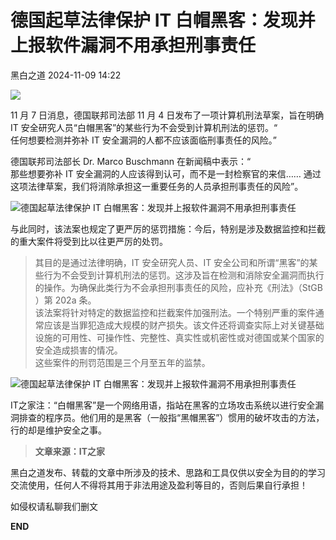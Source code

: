 #  德国起草法律保护 IT 白帽黑客：发现并上报软件漏洞不用承担刑事责任   
 黑白之道   2024-11-09 14:22  
  
![](https://mmbiz.qpic.cn/mmbiz_gif/3xxicXNlTXLicwgPqvK8QgwnCr09iaSllrsXJLMkThiaHibEntZKkJiaicEd4ibWQxyn3gtAWbyGqtHVb0qqsHFC9jW3oQ/640?wx_fmt=gif "")  
  
  
11 月 7 日消息，德国联邦司法部 11 月 4 日发布了一项计算机刑法草案，旨在明确 IT 安全研究人员“白帽黑客”的某些行为不会受到计算机刑法的惩罚。“  
任何想要检测并弥补 IT 安全漏洞的人都不应该面临刑事责任的风险。”  
  
德国联邦司法部长 Dr. Marco Buschmann 在新闻稿中表示：“  
那些想要弥补 IT 安全漏洞的人应该得到认可，而不是一封检察官的来信…… 通过这项法律草案，我们将消除承担这一重要任务的人员承担刑事责任的风险”。  
  
![](https://mmbiz.qpic.cn/mmbiz_jpg/3xxicXNlTXLicFS0ATXBw1pYWzhiaClcUKWvKdzd3LeVm8B9oWNl3jIdU7I7XoMvicVpQvbHDTibibziaDhbrlw32RuAg/640?wx_fmt=jpeg&from=appmsg "德国起草法律保护 IT 白帽黑客：发现并上报软件漏洞不用承担刑事责任")  
  
与此同时，该法案也规定了更严厉的惩罚措施：今后，特别是涉及数据监控和拦截的重大案件将受到比以往更严厉的处罚。  
> 其目的是通过法律明确，IT 安全研究人员、IT 安全公司和所谓“黑客”的某些行为不会受到计算机刑法的惩罚。这涉及旨在检测和消除安全漏洞而执行的操作。为确保此类行为不会承担刑事责任的风险，应补充《刑法》（StGB ）第 202a 条。  
> 该法案将针对特定的数据监控和拦截案件加强刑法。一个特别严重的案件通常应该是当罪犯造成大规模的财产损失。该文件还将调查实际上对关键基础设施的可用性、可操作性、完整性、真实性或机密性或对德国或某个国家的安全造成损害的情况。  
这些案件的刑罚范围是三个月至五年的监禁。  
  
  
![](https://mmbiz.qpic.cn/mmbiz_jpg/3xxicXNlTXLicFS0ATXBw1pYWzhiaClcUKWyeek9VUwWTXsuGAlVrjCmQaAKlewjQHDiaib7M7jZ2LJZ3McEqwGyb3Q/640?wx_fmt=jpeg&from=appmsg "德国起草法律保护 IT 白帽黑客：发现并上报软件漏洞不用承担刑事责任")  
  
IT之家注：“白帽黑客”是一个网络用语，指站在黑客的立场攻击系统以进行安全漏洞排查的程序员。他们用的是黑客（一般指“黑帽黑客”）惯用的破坏攻击的方法，行的却是维护安全之事。  
  
> **文章来源：IT之家**  
  
  
  
黑白之道发布、转载的文章中所涉及的技术、思路和工具仅供以安全为目的的学习交流使用，任何人不得将其用于非法用途及盈利等目的，否则后果自行承担！  
  
如侵权请私聊我们删文  
  
  
**END**  
  
  
